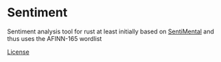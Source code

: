 # Sentiment

Sentiment analysis tool for rust at least initially based on [SentiMental](https://github.com/thinkroth/Sentimental) and thus uses the AFINN-165 wordlist

[License](https://github.com/mount-tech/sentiment/blob/master/LICENSE.md)
